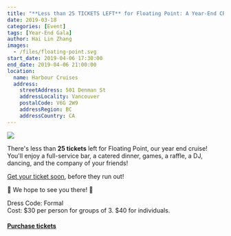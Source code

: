 ```yaml
---
title: "**Less than 25 TICKETS LEFT** for Floating Point: A Year-End CRUISE!"
date: 2019-03-18
categories: [Event]
tags: [Year-End Gala]
author: Hai Lin Zhang
images:
  - /files/floating-point.svg
start_date: 2019-04-06 17:30:00
end_date: 2019-04-06 21:00:00
location:
  name: Harbour Cruises
  address:
    streetAddress: 501 Denman St
    addressLocality: Vancouver
    postalCode: V6G 2W9
    addressRegion: BC
    addressCountry: CA
---
```


![](/files/floating-point.svg)

There's less than **25 tickets** left for Floating Point, our year end cruise! You'll enjoy a full-service bar, a catered dinner, games, a raffle, a DJ, dancing, and the company of your friends!

[Get your ticket soon](https://csssgala.ticketleap.com/ubc-csss-floating-point/), before they run out!

🚢 We hope to see you there! 🚢

Dress Code: Formal \
Cost: $30 per person for groups of 3. $40 for individuals. 

#### [Purchase tickets](https://csssgala.ticketleap.com/ubc-csss-floating-point/)
